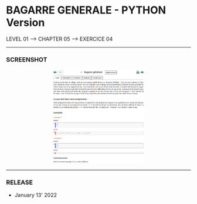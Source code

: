 # BAGARRE GENERALE - PYTHON Version
LEVEL 01 --> CHAPTER 05 --> EXERCICE 04

---
### **SCREENSHOT**

<div align="center">
    <img
        src="https://github.com/Ayckinn/PYTHON/blob/main/FRANCE-IOI/LEVEL_01/Chapter_05/04_bagarre_generale/todo.png"
        alt="DEMO"
        style="width:50%">
</div>

---
### **RELEASE**

- January 13' 2022